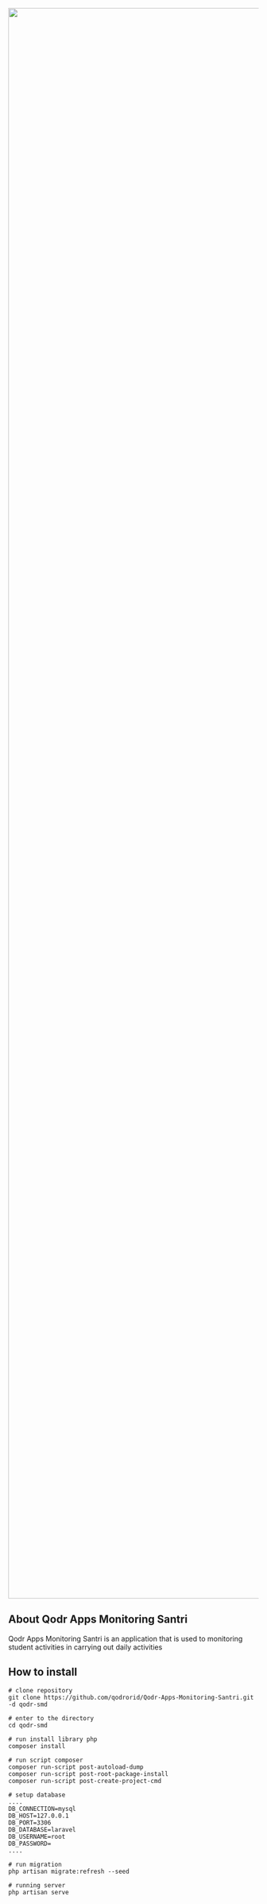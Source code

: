 <p align="center"><img src="https://donasi.qodr.or.id/assets/images/logo-color.png" width="3200"></p>

## About Qodr Apps Monitoring Santri

Qodr Apps Monitoring Santri is an application that is used to monitoring student activities in carrying out daily activities

## How to install
```
# clone repository
git clone https://github.com/qodrorid/Qodr-Apps-Monitoring-Santri.git -d qodr-smd

# enter to the directory
cd qodr-smd

# run install library php
composer install

# run script composer
composer run-script post-autoload-dump
composer run-script post-root-package-install
composer run-script post-create-project-cmd

# setup database
....
DB_CONNECTION=mysql
DB_HOST=127.0.0.1
DB_PORT=3306
DB_DATABASE=laravel
DB_USERNAME=root
DB_PASSWORD=
....

# run migration
php artisan migrate:refresh --seed

# running server
php artisan serve

```